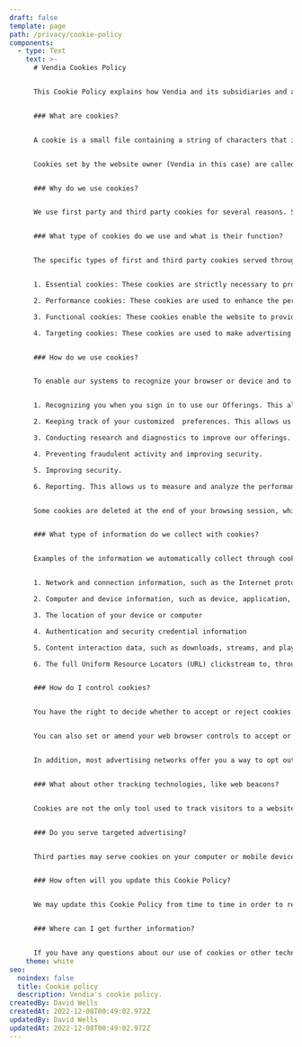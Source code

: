 ```yaml
---
draft: false
template: page
path: /privacy/cookie-policy
components:
  - type: Text
    text: >-
      # Vendia Cookies Policy


      This Cookie Policy explains how Vendia and its subsidiaries and affiliates use cookies and similar technologies to recognize you when you visit our websites, including at [www.vendia.com](https://www.vendia.net). It explains what these technologies are and why we use them, as well as your rights to control our use of them.


      ### What are cookies?


      A cookie is a small file containing a string of characters that is sent to your computer when you visit a website. When you visit the site again, the cookie allows that site to recognize your browser. Cookies may store user preferences and other information.


      Cookies set by the website owner (Vendia in this case) are called ‘first party cookies’. Cookies set by parties other than the website owner are called ‘third party cookies’. Third party cookies enable third party features or functionality to be provided on or through the website (examples include advertising, interactive content and analytics). The parties that set these third party cookies can recognize your computer both when it visits the website in question, as well as when it visits certain other websites.


      ### Why do we use cookies?


      We use first party and third party cookies for several reasons. Some cookies are required for technical reasons in order for our website to operate, and we refer to these as "essential" or "strictly necessary" cookies. Other cookies also enable us to track and target the interests of our users to enhance the experience on our website. This data is used to deliver customized content to customers whose behavior indicates that they are interested in a particular subject area. Third parties serve cookies through our Websites for advertising, analytics and other purposes. This is described in more detail below.


      ### What type of cookies do we use and what is their function?


      The specific types of first and third party cookies served through our website and the purposes they perform are listed below. See the [complete list of the cookies ](https://www.vendia.com/privacy/cookie-list)used by Vendia.


      1. Essential cookies: These cookies are strictly necessary to provide you with the services available through our website.

      2. Performance cookies: These cookies are used to enhance the performance and functionality of our website but are non-essential to its use. All information these cookies collect is aggregated and is therefore anonymous. 

      3. Functional cookies: These cookies enable the website to provide enhanced functionality and personalization. They may be set by us or by third party providers whose services we have added to our pages. If you do not allow these cookies, then some or all of these services may not function properly.

      4. Targeting cookies: These cookies are used to make advertising messages more relevant to you. They perform functions like preventing the same ad from continuously reappearing, ensuring that ads are properly displayed for advertisers, and in some cases selecting advertisements that are based on your interests.


      ### How do we use cookies?


      To enable our systems to recognize your browser or device and to provide Vendia Offerings, we use cookies, pixels, and other similar technologies (collectively, “cookies”). We use these to  recognize your browser or device, learn more about your interests, and provide you with essential features and services. Additional purposes include:


      1. Recognizing you when you sign in to use our Offerings. This allows us to provide you with recommendations, display personalized content, and provide other customized features and services.

      2. Keeping track of your customized  preferences. This allows us to honor your likes and dislikes, such as your language and configuration preferences.

      3. Conducting research and diagnostics to improve our offerings.

      4. Preventing fraudulent activity and improving security.

      5. Improving security.

      6. Reporting. This allows us to measure and analyze the performance of our offerings.


      Some cookies are deleted at the end of your browsing session, while others persist between sessions. Essential cookies remain on your device for up to 365 days from your last visit to our site. Other cookies remain on your device for up to 365 days from their last use.


      ### What type of information do we collect with cookies?


      Examples of the information we automatically collect through cookies include:


      1. Network and connection information, such as the Internet protocol (IP) address used to connect your computer or other device to the Internet and information about your Internet service provider

      2. Computer and device information, such as device, application, or browser type and version, browser plug-in type and version, operating system, or time zone setting

      3. The location of your device or computer

      4. Authentication and security credential information

      5. Content interaction data, such as downloads, streams, and playback details, including duration and number of simultaneous streams and downloads

      6. The full Uniform Resource Locators (URL) clickstream to, through, and from our site (including date and time) and Vendia Offerings, content you viewed or searched for, page response times, download errors, and page interaction information (such as scrolling, clicks, and mouse-overs)


      ### How do I control cookies?


      You have the right to decide whether to accept or reject cookies. You can exercise your cookie preferences by selecting the appropriate option on the cookies banner which appears when you visit our website. 


      You can also set or amend your web browser controls to accept or refuse cookies. If you choose to reject cookies, you may still use our website though your access to some functionality and areas of our website may be restricted. As the means by which you can refuse cookies through your browser control vary from browser-to-browser, you should visit your browser’s help menu for more information. 


      In addition, most advertising networks offer you a way to opt out of targeted advertising.  If you would like to find out more information, please visit [www.aboutads.info/choices](http://www.aboutads.info/choices) or [www.youronlinechoices.com](http://www.youronlinechoices.com/).


      ### What about other tracking technologies, like web beacons?


      Cookies are not the only tool used to track visitors to a website. We employ a software technology called clear gifs (Web Beacons/Web Bugs), that helps us better manage the website by informing us which content is most effective. Clear gifs are tiny graphics with a unique identifier, similar in function to cookies, and are used to track the online movements of web users. In contrast to cookies, which are stored on a user’s hard drive, clear gifs are embedded invisibly on web pages or in emails. For example, we use clear gifs or pixels in our HTML-based emails to let us know which emails have been opened by recipients. This allows us to gauge the effectiveness of certain communications and the effectiveness of our marketing campaigns


      ### Do you serve targeted advertising?


      Third parties may serve cookies on your computer or mobile device to serve advertising through our website. These companies may use information about your visits to our website in order to provide relevant advertisements about goods and services that you may be interested in. They may also employ technology that is used to measure the effectiveness of advertisements. This can be accomplished by using cookies or web beacons to collect information about your visits. The information collected through this process does not enable us or them to identify your name, contact details or other personally identifying details unless you choose to provide these.


      ### How often will you update this Cookie Policy?


      We may update this Cookie Policy from time to time in order to reflect, for example, changes to the cookies we use or for other operational, legal or regulatory reasons. We will notify you of any material changes to this Policy by posting the changes on this page and providing a notice with on-site or email notifications. Any changes to our use of cookies and related technologies will be updated on this Cookie Policy


      ### Where can I get further information?


      If you have any questions about our use of cookies or other technologies, please email us at [compliance@vendia.com](mailto:compliance@vendia.com).
    theme: white
seo:
  noindex: false
  title: Cookie policy
  description: Vendia's cookie policy.
createdBy: David Wells
createdAt: 2022-12-08T00:49:02.972Z
updatedBy: David Wells
updatedAt: 2022-12-08T00:49:02.972Z
---
```

